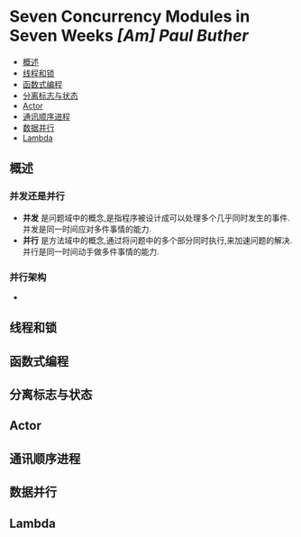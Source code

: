 # Seven Concurrency Modules in Seven Weeks *[Am] Paul Buther*

- [概述](#summary)
- [线程和锁](#ThreadLock)
- [函数式编程](#FunctionalProgram)
- [分离标志与状态](#isolation)
- [Actor](#Actor)
- [通讯顺序进程](#communication)
- [数据并行](#DataParallel)
- [Lambda](#Lambda)


<h2 id="summary">概述</h2>

### 并发还是并行
- **并发** 是问题域中的概念,是指程序被设计成可以处理多个几乎同时发生的事件.并发是同一时间应对多件事情的能力.
- **并行** 是方法域中的概念,通过将问题中的多个部分同时执行,来加速问题的解决.并行是同一时间动手做多件事情的能力.

### 并行架构
- 
<h2 id="ThreadLock">线程和锁</h2>
<h2 id="FunctionalProgram">函数式编程</h2>
<h2 id="isolation">分离标志与状态</h2>
<h2 id="Actor">Actor</h2>
<h2 id="communication">通讯顺序进程</h2>
<h2 id="DataParalle">数据并行</h2>
<h2 id="Lambda">Lambda</h2>
